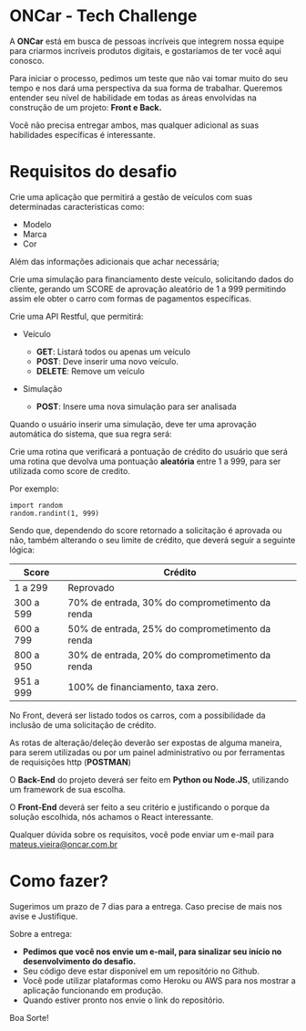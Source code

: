 # ONCar - Tech Challenge

A **ONCar** está em busca de pessoas incríveis que integrem nossa equipe para criarmos incríveis produtos digitais, e gostaríamos de ter você aqui conosco.

Para iniciar o processo, pedimos um teste que não vai tomar muito do seu tempo e nos dará uma perspectiva da sua forma de trabalhar. Queremos entender seu nível de habilidade em todas as áreas envolvidas na construção de um projeto: **Front e Back.**

Você não precisa entregar ambos, mas qualquer adicional as suas habilidades específicas é interessante.

# Requisitos do desafio

Crie uma aplicação que permitirá a gestão de veículos com suas determinadas caracteristicas como:
* Modelo
* Marca
* Cor

Além das informações adicionais que achar necessária;

Crie uma simulação para financiamento deste veículo, 
solicitando dados do cliente, gerando um SCORE de aprovação aleatório de 1 a 999 permitindo assim ele obter o carro 
com formas de pagamentos específicas.

Crie uma API Restful, que permitirá:

- Veículo
  - **GET**: Listará todos ou apenas um veículo
  - **POST**: Deve inserir uma novo veículo.
  - **DELETE**: Remove um veículo

- Simulação
  - **POST**: Insere uma nova simulação para ser analisada

Quando o usuário inserir uma simulação, deve ter uma aprovação automática do sistema, que sua regra será:

Crie uma rotina que verificará a pontuação de crédito do usuário que será uma rotina que devolva uma pontuação **aleatória** entre 1 a 999, para ser utilizada como score de credito.

Por exemplo:

```
import random
random.randint(1, 999)
```

Sendo que, dependendo do score retornado a solicitação é aprovada ou não, também alterando o seu limite de crédito, que deverá seguir a seguinte lógica:

| Score     | Crédito                                        |
| --------- | ---------------------------------------------- |
| 1 a 299   | Reprovado                                      |
| 300 a 599 | 70% de entrada, 30% do comprometimento da renda|
| 600 a 799 | 50% de entrada, 25% do comprometimento da renda|
| 800 a 950 | 30% de entrada, 20% do comprometimento da renda|
| 951 a 999 | 100% de financiamento, taxa zero.              |

No Front, deverá ser listado todos os carros, com a possibilidade da inclusão de uma solicitação de crédito.

As rotas de alteração/deleção deverão ser expostas de alguma maneira, para serem utilizadas ou por um painel administrativo ou por ferramentas de requisições http (**POSTMAN**)

O **Back-End** do projeto deverá ser feito em **Python ou Node.JS**, utilizando um framework de sua escolha.

O **Front-End** deverá ser feito a seu critério e justificando o porque da solução escolhida, nós achamos o React interessante.



Qualquer dúvida sobre os requisitos, você pode enviar um e-mail para mateus.vieira@oncar.com.br



# Como fazer?

Sugerimos um prazo de 7 dias para a entrega. Caso precise de mais nos avise e Justifique.

Sobre a entrega:

- **Pedimos que você nos envie um e-mail, para sinalizar seu início no desenvolvimento do desafio.**
- Seu código deve estar disponível em um repositório no Github.
- Você pode utilizar plataformas como Heroku ou AWS para nos mostrar a aplicação funcionando em produção.
- Quando estiver pronto nos envie o link do repositório.

Boa Sorte!
